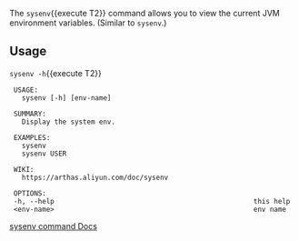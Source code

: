 The `sysenv`{{execute T2}} command allows you to view the current JVM environment variables. (Similar to `sysenv`.)

## Usage

`sysenv -h`{{execute T2}}

```
 USAGE:
   sysenv [-h] [env-name]

 SUMMARY:
   Display the system env.

 EXAMPLES:
   sysenv
   sysenv USER

 WIKI:
   https://arthas.aliyun.com/doc/sysenv

 OPTIONS:
 -h, --help                                                 this help
 <env-name>                                                 env name
```

[sysenv command Docs](https://arthas.aliyun.com/en/doc/sysenv.html)
